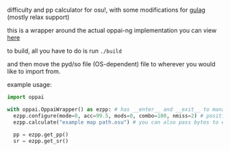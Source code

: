 difficulty and pp calculator for osu!, with some modifications for [gulag](https://github.com/cmyui/gulag) (mostly relax support)

this is a wrapper around the actual oppai-ng implementation you can view [here](https://github.com/Francesco149/oppai-ng)

to build, all you have to do is run `./build`

and then move the pyd/so file (OS-dependent) file to wherever you would like to import from.

example usage:

```py
import oppai

with oppai.OppaiWrapper() as ezpp: # has __enter__ and __exit__ to manage c memory for you
  ezpp.configure(mode=0, acc=99.5, mods=0, combo=100, nmiss=2) # positional is optional, but must be provided in this order if not
  ezpp.calculate("example map path.osu") # you can also pass bytes to ezpp.calculate_data(bytes)
  
  pp = ezpp.get_pp()
  sr = ezpp.get_sr()
```